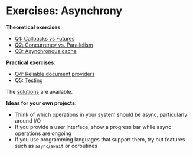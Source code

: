 # Exercises: Asynchrony

**Theoretical exercises**:

- [Q1: Callbacks vs Futures](Q1.md)
- [Q2: Concurrency vs. Parallelism](Q2.md)
- [Q3: Asynchronous cache](Q3.md)

**Practical exercises**:

- [Q4: Reliable document providers](Q4/)
- [Q5: Testing](Q5/)

The [solutions](solutions) are available.

**Ideas for your own projects**:

- Think of which operations in your system should be async, particularly around I/O
- If you provide a user interface, show a progress bar while async operations are ongoing
- If you use programming languages that support them, try out features such as `async`/`await` or coroutines

